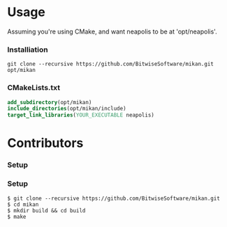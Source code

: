 # Usage
Assuming you're using CMake, and want neapolis to be at 'opt/neapolis'.

### Installiation
```Shell
git clone --recursive https://github.com/BitwiseSoftware/mikan.git opt/mikan
```

### CMakeLists.txt
```CMake
add_subdirectory(opt/mikan)
include_directories(opt/mikan/include)
target_link_libraries(YOUR_EXECUTABLE neapolis)
```

# Contributors
### Setup
### Setup
```Shell
$ git clone --recursive https://github.com/BitwiseSoftware/mikan.git
$ cd mikan
$ mkdir build && cd build
$ make
```
